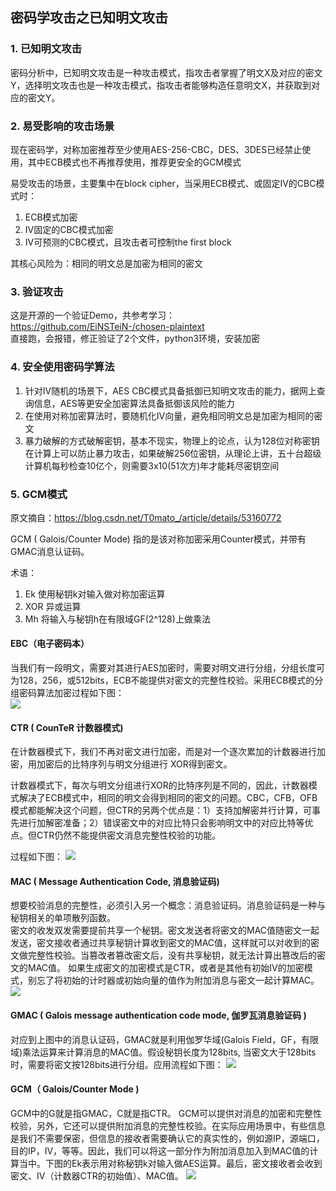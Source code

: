 ## 密码学攻击之已知明文攻击   

### 1. 已知明文攻击  

密码分析中，已知明文攻击是一种攻击模式，指攻击者掌握了明文X及对应的密文Y，选择明文攻击也是一种攻击模式，指攻击者能够构造任意明文X，并获取到对应的密文Y。  

### 2. 易受影响的攻击场景  

现在密码学，对称加密推荐至少使用AES-256-CBC，DES、3DES已经禁止使用，其中ECB模式也不再推荐使用，推荐更安全的GCM模式  

易受攻击的场景，主要集中在block cipher，当采用ECB模式、或固定IV的CBC模式时：  

1. ECB模式加密  
2. IV固定的CBC模式加密
3. IV可预测的CBC模式，且攻击者可控制the first block  

其核心风险为：相同的明文总是加密为相同的密文  

### 3. 验证攻击  

这是开源的一个验证Demo，共参考学习：https://github.com/EiNSTeiN-/chosen-plaintext  
直接跑，会报错，修正验证了2个文件，python3环境，安装加密

### 4. 安全使用密码学算法  

1. 针对IV随机的场景下，AES CBC模式具备抵御已知明文攻击的能力，据网上查询信息，AES等更安全加密算法具备抵御该风险的能力  
2. 在使用对称加密算法时，要随机化IV向量，避免相同明文总是加密为相同的密文  
3. 暴力破解的方式破解密钥，基本不现实，物理上的论点，认为128位对称密钥在计算上可以防止暴力攻击，如果破解256位密钥，从理论上讲，五十台超级计算机每秒检查10亿个，则需要3x10(51次方)年才能耗尽密钥空间  

### 5. GCM模式 
原文摘自：https://blog.csdn.net/T0mato_/article/details/53160772  

GCM ( Galois/Counter Mode) 指的是该对称加密采用Counter模式，并带有GMAC消息认证码。  

术语：  

1. Ek	使用秘钥k对输入做对称加密运算
2. XOR	异或运算
3. Mh	将输入与秘钥h在有限域GF(2^128)上做乘法

#### EBC（电子密码本）
当我们有一段明文，需要对其进行AES加密时，需要对明文进行分组，分组长度可为128，256，或512bits，ECB不能提供对密文的完整性校验。采用ECB模式的分组密码算法加密过程如下图：  
![](https://github.com/shadow-horse/Learning-resource/blob/master/WebSecurity/%E5%B7%B2%E7%9F%A5%E6%98%8E%E6%96%87%E6%94%BB%E5%87%BB/img/ecb.png)

#### CTR ( CounTeR 计数器模式)
在计数器模式下，我们不再对密文进行加密，而是对一个逐次累加的计数器进行加密，用加密后的比特序列与明文分组进行 XOR得到密文。  

计数器模式下，每次与明文分组进行XOR的比特序列是不同的，因此，计数器模式解决了ECB模式中，相同的明文会得到相同的密文的问题。CBC，CFB，OFB模式都能解决这个问题，但CTR的另两个优点是：1）支持加解密并行计算，可事先进行加解密准备；2）错误密文中的对应比特只会影响明文中的对应比特等优点。但CTR仍然不能提供密文消息完整性校验的功能。

过程如下图：
![](https://github.com/shadow-horse/Learning-resource/blob/master/WebSecurity/%E5%B7%B2%E7%9F%A5%E6%98%8E%E6%96%87%E6%94%BB%E5%87%BB/img/ctr.png)

#### MAC  ( Message Authentication Code, 消息验证码)
想要校验消息的完整性，必须引入另一个概念：消息验证码。消息验证码是一种与秘钥相关的单项散列函数。  
密文的收发双发需要提前共享一个秘钥。密文发送者将密文的MAC值随密文一起发送，密文接收者通过共享秘钥计算收到密文的MAC值，这样就可以对收到的密文做完整性校验。当篡改者篡改密文后，没有共享秘钥，就无法计算出篡改后的密文的MAC值。
如果生成密文的加密模式是CTR，或者是其他有初始IV的加密模式，别忘了将初始的计时器或初始向量的值作为附加消息与密文一起计算MAC。
![](https://github.com/shadow-horse/Learning-resource/blob/master/WebSecurity/%E5%B7%B2%E7%9F%A5%E6%98%8E%E6%96%87%E6%94%BB%E5%87%BB/img/mac.png)

#### GMAC ( Galois message authentication code mode, 伽罗瓦消息验证码 )

对应到上图中的消息认证码，GMAC就是利用伽罗华域(Galois Field，GF，有限域)乘法运算来计算消息的MAC值。假设秘钥长度为128bits, 当密文大于128bits时，需要将密文按128bits进行分组。应用流程如下图：
![](https://github.com/shadow-horse/Learning-resource/blob/master/WebSecurity/%E5%B7%B2%E7%9F%A5%E6%98%8E%E6%96%87%E6%94%BB%E5%87%BB/img/gmac.png)

#### GCM（ Galois/Counter Mode ) 
GCM中的G就是指GMAC，C就是指CTR。
GCM可以提供对消息的加密和完整性校验，另外，它还可以提供附加消息的完整性校验。在实际应用场景中，有些信息是我们不需要保密，但信息的接收者需要确认它的真实性的，例如源IP，源端口，目的IP，IV，等等。因此，我们可以将这一部分作为附加消息加入到MAC值的计算当中。下图的Ek表示用对称秘钥k对输入做AES运算。最后，密文接收者会收到密文、IV（计数器CTR的初始值）、MAC值。
![](https://github.com/shadow-horse/Learning-resource/blob/master/WebSecurity/%E5%B7%B2%E7%9F%A5%E6%98%8E%E6%96%87%E6%94%BB%E5%87%BB/img/gcm.png)

